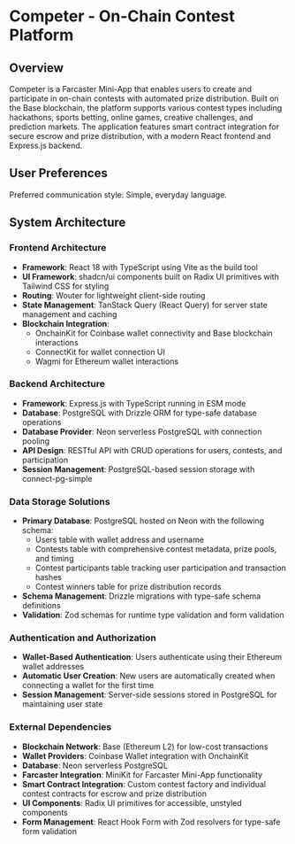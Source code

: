 # Competer - On-Chain Contest Platform

## Overview

Competer is a Farcaster Mini-App that enables users to create and participate in on-chain contests with automated prize distribution. Built on the Base blockchain, the platform supports various contest types including hackathons, sports betting, online games, creative challenges, and prediction markets. The application features smart contract integration for secure escrow and prize distribution, with a modern React frontend and Express.js backend.

## User Preferences

Preferred communication style: Simple, everyday language.

## System Architecture

### Frontend Architecture
- **Framework**: React 18 with TypeScript using Vite as the build tool
- **UI Framework**: shadcn/ui components built on Radix UI primitives with Tailwind CSS for styling
- **Routing**: Wouter for lightweight client-side routing
- **State Management**: TanStack Query (React Query) for server state management and caching
- **Blockchain Integration**: 
  - OnchainKit for Coinbase wallet connectivity and Base blockchain interactions
  - ConnectKit for wallet connection UI
  - Wagmi for Ethereum wallet interactions

### Backend Architecture
- **Framework**: Express.js with TypeScript running in ESM mode
- **Database**: PostgreSQL with Drizzle ORM for type-safe database operations
- **Database Provider**: Neon serverless PostgreSQL with connection pooling
- **API Design**: RESTful API with CRUD operations for users, contests, and participation
- **Session Management**: PostgreSQL-based session storage with connect-pg-simple

### Data Storage Solutions
- **Primary Database**: PostgreSQL hosted on Neon with the following schema:
  - Users table with wallet address and username
  - Contests table with comprehensive contest metadata, prize pools, and timing
  - Contest participants table tracking user participation and transaction hashes
  - Contest winners table for prize distribution records
- **Schema Management**: Drizzle migrations with type-safe schema definitions
- **Validation**: Zod schemas for runtime type validation and form validation

### Authentication and Authorization
- **Wallet-Based Authentication**: Users authenticate using their Ethereum wallet addresses
- **Automatic User Creation**: New users are automatically created when connecting a wallet for the first time
- **Session Management**: Server-side sessions stored in PostgreSQL for maintaining user state

### External Dependencies
- **Blockchain Network**: Base (Ethereum L2) for low-cost transactions
- **Wallet Providers**: Coinbase Wallet integration with OnchainKit
- **Database**: Neon serverless PostgreSQL
- **Farcaster Integration**: MiniKit for Farcaster Mini-App functionality
- **Smart Contract Integration**: Custom contest factory and individual contest contracts for escrow and prize distribution
- **UI Components**: Radix UI primitives for accessible, unstyled components
- **Form Management**: React Hook Form with Zod resolvers for type-safe form validation